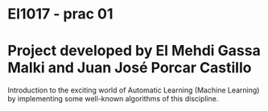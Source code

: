 # EI1017 - prac 01
# Project developed by El Mehdi Gassa Malki and Juan José Porcar Castillo

Introduction to the exciting world of Automatic Learning (Machine Learning) by implementing some well-known algorithms of this discipline.
